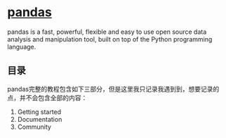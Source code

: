 <a href="https://pandas.pydata.org/"><h1>pandas</h1></a>

pandas is a fast, powerful, flexible and easy to use open source data analysis and manipulation tool, built on top of the Python programming language.

## 目录

pandas完整的教程包含如下三部分，但是这里我只记录我遇到到，想要记录的点，并不会包含全部的内容：

1. Getting started
2. Documentation
3. Community
